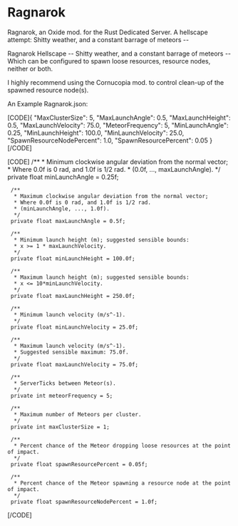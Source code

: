 # Ragnarok

Ragnarok, an Oxide mod. for the Rust Dedicated Server. A hellscape attempt: Shitty weather, and a constant barrage of meteors --

Ragnarok Hellscape -- Shitty weather, and a constant barrage of meteors -- Which can be configured to spawn loose resources, resource nodes, neither or both.

I highly recommend using the Cornucopia mod. to control clean-up of the spawned resource node(s).

An Example Ragnarok.json:

[CODE]{
  "MaxClusterSize": 5,
  "MaxLaunchAngle": 0.5,
  "MaxLaunchHeight": 0.5,
  "MaxLaunchVelocity": 75.0,
  "MeteorFrequency": 5,
  "MinLaunchAngle": 0.25,
  "MinLaunchHeight": 100.0,
  "MinLaunchVelocity": 25.0,
  "SpawnResourceNodePercent": 1.0,
  "SpawnResourcePercent": 0.05
}[/CODE]

[CODE]
    /**
      * Minimum clockwise angular deviation from the normal vector;
      * Where 0.0f is 0 rad, and 1.0f is 1/2 rad.
      * (0.0f, ..., maxLaunchAngle).
      */
     private float minLaunchAngle = 0.25f;
    
     /**
      * Maximum clockwise angular deviation from the normal vector;
      * Where 0.0f is 0 rad, and 1.0f is 1/2 rad.
      * (minLaunchAngle, ..., 1.0f).
      */
     private float maxLaunchAngle = 0.5f;
    
     /**
      * Minimum launch height (m); suggested sensible bounds:
      * x >= 1 * maxLaunchVelocity.
      */
     private float minLaunchHeight = 100.0f;
  
     /**
      * Maximum launch height (m); suggested sensible bounds:
      * x <= 10*minLaunchVelocity.
      */
     private float maxLaunchHeight = 250.0f;
  
     /**
      * Minimum launch velocity (m/s^-1).
      */
     private float minLaunchVelocity = 25.0f;
  
     /**
      * Maximum launch velocity (m/s^-1).
      * Suggested sensible maximum: 75.0f.
      */
     private float maxLaunchVelocity = 75.0f;

     /**
      * ServerTicks between Meteor(s).
      */
     private int meteorFrequency = 5;
    
     /**
      * Maximum number of Meteors per cluster.
      */
     private int maxClusterSize = 1;    
    
     /**
      * Percent chance of the Meteor dropping loose resources at the point of impact.
      */
     private float spawnResourcePercent = 0.05f;
  
     /**
      * Percent chance of the Meteor spawning a resource node at the point of impact.
      */
     private float spawnResourceNodePercent = 1.0f;
[/CODE]
